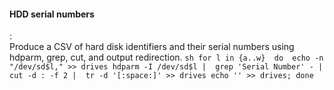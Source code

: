 #### HDD serial numbers
:   
    Produce a CSV of hard disk identifiers and their serial numbers using hdparm, grep, cut, and output redirection.
    ```sh
    for l in {a..w} 
    do 
        echo -n "/dev/sd$l," >> drives
        hdparm -I /dev/sd$l | 
            grep 'Serial Number' - |
            cut -d : -f 2 | 
            tr -d '[:space:]' >> drives
        echo '' >> drives;
    done
    ```